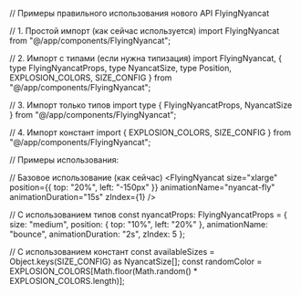 // Примеры правильного использования нового API FlyingNyancat

// 1. Простой импорт (как сейчас используется)
import FlyingNyancat from "@/app/components/FlyingNyancat";

// 2. Импорт с типами (если нужна типизация)
import FlyingNyancat, {
type FlyingNyancatProps,
type NyancatSize,
type Position,
EXPLOSION_COLORS,
SIZE_CONFIG
} from "@/app/components/FlyingNyancat";

// 3. Импорт только типов
import type { FlyingNyancatProps, NyancatSize } from "@/app/components/FlyingNyancat";

// 4. Импорт констант
import { EXPLOSION_COLORS, SIZE_CONFIG } from "@/app/components/FlyingNyancat";

// Примеры использования:

// Базовое использование (как сейчас)
<FlyingNyancat
size="xlarge"
position={{ top: "20%", left: "-150px" }}
animationName="nyancat-fly"
animationDuration="15s"
zIndex={1}
/>

// С использованием типов
const nyancatProps: FlyingNyancatProps = {
size: "medium",
position: { top: "10%", left: "20%" },
animationName: "bounce",
animationDuration: "2s",
zIndex: 5
};

// С использованием констант
const availableSizes = Object.keys(SIZE_CONFIG) as NyancatSize[];
const randomColor = EXPLOSION_COLORS[Math.floor(Math.random() * EXPLOSION_COLORS.length)];
